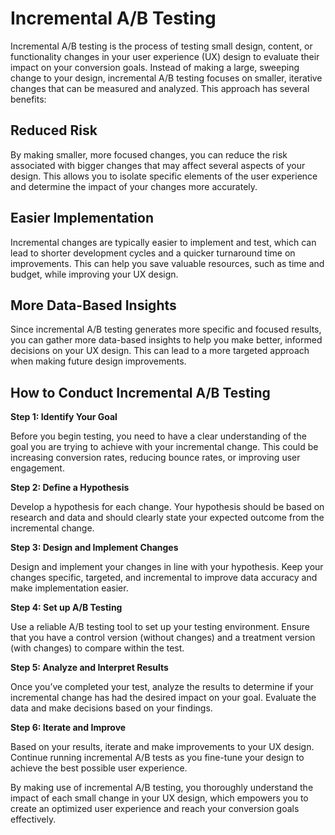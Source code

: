 # Incremental A/B Testing

Incremental A/B testing is the process of testing small design, content, or functionality changes in your user experience (UX) design to evaluate their impact on your conversion goals. Instead of making a large, sweeping change to your design, incremental A/B testing focuses on smaller, iterative changes that can be measured and analyzed. This approach has several benefits:

## Reduced Risk

By making smaller, more focused changes, you can reduce the risk associated with bigger changes that may affect several aspects of your design. This allows you to isolate specific elements of the user experience and determine the impact of your changes more accurately.

## Easier Implementation

Incremental changes are typically easier to implement and test, which can lead to shorter development cycles and a quicker turnaround time on improvements. This can help you save valuable resources, such as time and budget, while improving your UX design.

## More Data-Based Insights

Since incremental A/B testing generates more specific and focused results, you can gather more data-based insights to help you make better, informed decisions on your UX design. This can lead to a more targeted approach when making future design improvements.

## How to Conduct Incremental A/B Testing

**Step 1: Identify Your Goal**

Before you begin testing, you need to have a clear understanding of the goal you are trying to achieve with your incremental change. This could be increasing conversion rates, reducing bounce rates, or improving user engagement.

**Step 2: Define a Hypothesis**

Develop a hypothesis for each change. Your hypothesis should be based on research and data and should clearly state your expected outcome from the incremental change.

**Step 3: Design and Implement Changes**

Design and implement your changes in line with your hypothesis. Keep your changes specific, targeted, and incremental to improve data accuracy and make implementation easier.

**Step 4: Set up A/B Testing**

Use a reliable A/B testing tool to set up your testing environment. Ensure that you have a control version (without changes) and a treatment version (with changes) to compare within the test.

**Step 5: Analyze and Interpret Results**

Once you’ve completed your test, analyze the results to determine if your incremental change has had the desired impact on your goal. Evaluate the data and make decisions based on your findings.

**Step 6: Iterate and Improve**

Based on your results, iterate and make improvements to your UX design. Continue running incremental A/B tests as you fine-tune your design to achieve the best possible user experience.

By making use of incremental A/B testing, you thoroughly understand the impact of each small change in your UX design, which empowers you to create an optimized user experience and reach your conversion goals effectively.
